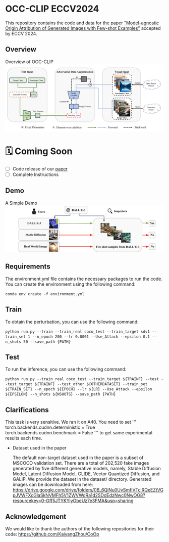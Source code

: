 # OCC-CLIP ECCV2024
This repository contains the code and data for the paper ["Model-agnostic Origin Attribution of Generated Images with Few-shot Examples"](https://arxiv.org/pdf/2404.02697) accepted by ECCV 2024.
## Overview
Overview of OCC-CLIP
![OCC-CLIP Overview](Flowchat.png)

# 🗓 Coming Soon
- [ ] Code release of our [paper](https://arxiv.org/pdf/2404.02697)
- [ ] Complete Instructions

## Demo
A Simple Demo
![Simple Demo](Teaser.png)

## Requirements
The environment.yml file contains the necessary packages to run the code. You can create the environment using the following command:
```
conda env create -f environment.yml
```

## Train
To obtain the perturbation, you can use the following command:
```
python run.py --train --train_real coco_test --train_target sdv1 --train_set 1 --n_epoch 200 --lr 0.0001 --Use_Attack --epsilon 0.1 --n_shots 50 --save_path {PATH}
```

## Test
To run the inference, you can use the following command:
```
python run.py --train_real coco_test --train_target ${TRAINF} --test --test_target ${TRAINF} --test_other ${OTHERDATASET} --train_set ${TRAIN_SET} --n_epoch ${EPOCH} --lr ${LR} --Use_Attack --epsilon ${EPSILON} --n_shots ${NSHOTS} --save_path {PATH}
```


## Clarifications
This task is very sensitive. We ran it on A40.
You need to set 
'''
torch.backends.cudnn.deterministic = True
torch.backends.cudnn.benchmark = False
'''
to get same experimental results each time.

- Dataset used in the paper

    The default non-target dataset used in the paper is a subset of MSCOCO validation set. There are a total of 202,520 fake images generated by five different generative models, namely, Stable Diffusion Model, Latent Diffusion Model, GLIDE, Vector Quantized Diffusion, and GALIP.
    We provide the dataset in the dataset/ directory. Generated images can be downloaded from here: https://drive.google.com/drive/folders/0B_6QlNu0UvSmflVTclRQeEZtVGpJVWFXcGlaSkNVMFh5V1ZWVWdRa1d2SDdEdzNwc0NwOG8?resourcekey=0-Gff5JTYKYiyObeUz7e3FMA&usp=sharing

## Acknowledgement
We would like to thank the authors of the following repositories for their code: https://github.com/KaiyangZhou/CoOp

<!-- ## Citation -->
<!-- If you find this repository useful, please consider citing our paper:
```
@inproceedings{
luo2024an,
title={An Image Is Worth 1000 Lies: Transferability of Adversarial Images across Prompts on Vision-Language Models},
author={Haochen Luo and Jindong Gu and Fengyuan Liu and Philip Torr},
booktitle={The Twelfth International Conference on Learning Representations},
year={2024},
url={https://openreview.net/forum?id=nc5GgFAvtk}
}
``` -->
